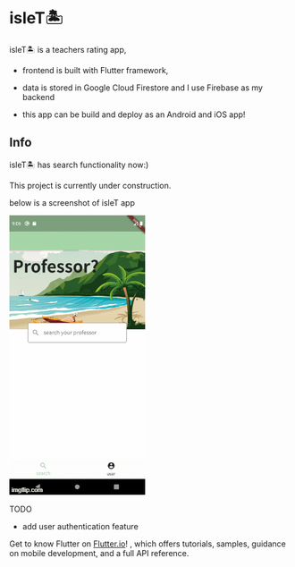 # isleT🏝️

isleT🏝️ is a teachers rating app,

- frontend  is built with Flutter framework,

- data is stored in Google Cloud Firestore and I use Firebase as my backend

- this app can be build and deploy as an Android and iOS app!


## Info

isleT🏝️ has search functionality now:)

This project is currently under construction.

below is a screenshot of isleT app
<!-- <img src="https://github.com/jessiwu/isleT/blob/colorTheme/screenshots/searchPage.gif" width="720" height="1480" /> -->
![Alt Text](https://github.com/jessiwu/isleT/blob/yelp/screenshots/yelp_ui.gif)

TODO
- add user authentication feature

Get to know Flutter on
[Flutter.io](https://flutter.dev/)! , which offers tutorials,
samples, guidance on mobile development, and a full API reference.
